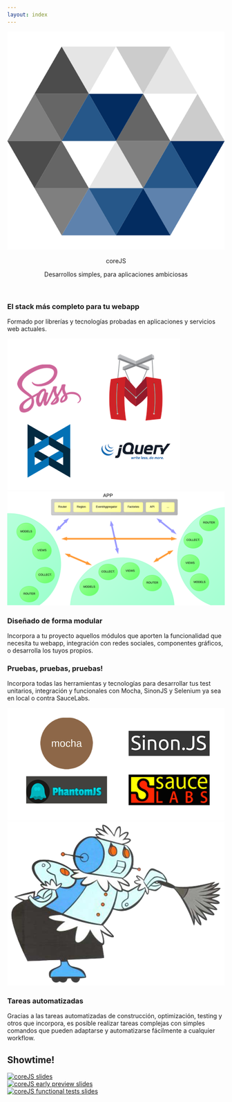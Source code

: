 ```yaml
---
layout: index
---
```

<header class="site-head">
    <div class="vertical">
        <div class="site-head-content">
            <div class="logo">
            	<img src="/assets/images/logo.png" alt="coreJS"><p class="logo-text">core<span class="logo-js">JS</span></p>
            </div>
           	<p class="subtitle">Desarrollos simples, para aplicaciones ambiciosas</p>
        </div>
    </div>
</header>

<section class="row claims">
	<div class="container">
		<div class="col-sm-4 col-sm-push-2 claims-text">
			<h3>El stack más completo para tu webapp</h3>
			<p>Formado por librerías y tecnologías probadas en aplicaciones y servicios web actuales.</p>
		</div>
		<div class="col-sm-4 col-sm-push-2">
			<img src="/assets/images/stack.png" alt="coreJS slides" />
		</div>
	</div>
</section>
<section class="row claims">
	<div class="container">
		<div class="col-sm-4 col-sm-push-2">
			<img src="/assets/images/modular.png" alt="coreJS slides" />
		</div>
		<div class="col-sm-4 col-sm-push-2 claims-text">
			<h3>Diseñado de forma modular</h3>
			<p>Incorpora a tu proyecto aquellos módulos que aporten la funcionalidad que necesita tu webapp, integración con redes sociales, componentes gráficos, o desarrolla los tuyos propios.</p>
		</div>
	</div>
</section>
<section class="row claims">
	<div class="container">
		<div class="col-sm-4 col-sm-push-2 claims-text">
			<h3>Pruebas, pruebas, pruebas!</h3>
			<p>Incorpora todas las herramientas y tecnologías para desarrollar tus test unitarios, integración y funcionales con Mocha, SinonJS y Selenium ya sea en local o contra SauceLabs.</p>
		</div>
		<div class="col-sm-4 col-sm-push-2">
			<img src="/assets/images/test.png" alt="coreJS slides" />
		</div>
	</div>
</section>
<section class="row claims">
	<div class="container">
		<div class="col-sm-4 col-sm-push-2">
			<img src="/assets/images/grunt.png" alt="coreJS slides" />
		</div>
		<div class="col-sm-4 col-sm-push-2 claims-text">
			<h3>Tareas automatizadas</h3>
			<p>Gracias a las tareas automatizadas de construcción, optimización, testing y otros que incorpora, es posible realizar tareas complejas con simples comandos que pueden adaptarse y automatizarse fácilmente a cualquier workflow.</p>
		</div>
	</div>
</section>


<section class="row claims claims-slides">
	<div class="container">
		<h2>Showtime!</h2>
		<div class="col-sm-4">
			<a href="http://slides.com/antai/corejs"><img src="https://s3.amazonaws.com/media-p.slid.es/thumbnails/antai/1ed378/corejs.jpg" alt="coreJS slides" /></a>
		</div>
		<div class="col-sm-4">
			<a href="http://slides.com/antai/corejs_early_preview"><img src="https://s3.amazonaws.com/media-p.slid.es/thumbnails/antai/25d18c/corejs_early_preview.jpg" alt="coreJS early preview slides" /></a>
		</div>
		<div class="col-sm-4">
			<a href="https://slides.com/antai/corejs_functional_test"><img src="https://s3.amazonaws.com/media-p.slid.es/thumbnails/antai/944247/corejs_functional_test.jpg" alt="coreJS functional tests slides" /></a>	
		</div>
	</div>
</section>

